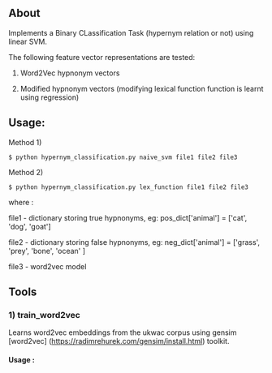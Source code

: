 ## About

Implements a Binary CLassification Task (hypernym relation or not) using linear SVM. 

The following feature vector representations are tested:

1)  Word2Vec hypnonym vectors 

2)  Modified hypnonym vectors (modifying lexical function function is learnt using regression)

## Usage: 

Method 1)  

    $ python hypernym_classification.py naive_svm file1 file2 file3  

Method 2)
          
    $ python hypernym_classification.py lex_function file1 file2 file3

where :

file1 - dictionary storing true hypnonyms,  eg: pos_dict['animal'] = ['cat', 'dog', 'goat']

file2 - dictionary storing false hypnonyms, eg: neg_dict['animal'] = ['grass', 'prey', 'bone', 'ocean' ]

file3 - word2vec model 

## Tools

### 1) train_word2vec

Learns word2vec embeddings from the ukwac corpus using gensim [word2vec] (https://radimrehurek.com/gensim/install.html) toolkit.

#### Usage :




